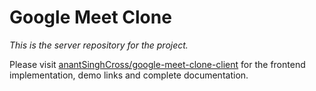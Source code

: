 # Google Meet Clone

*This is the server repository for the project.*

Please visit [anantSinghCross/google-meet-clone-client](https://github.com/anantSinghCross/google-meet-clone-client) for the frontend implementation, demo links and complete documentation.
